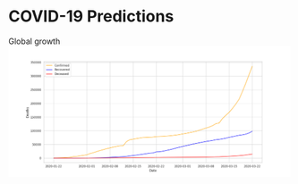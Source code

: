 # COVID-19 Predictions

Global growth
![Global growth](images/overall.png?raw=true "Global growth")


